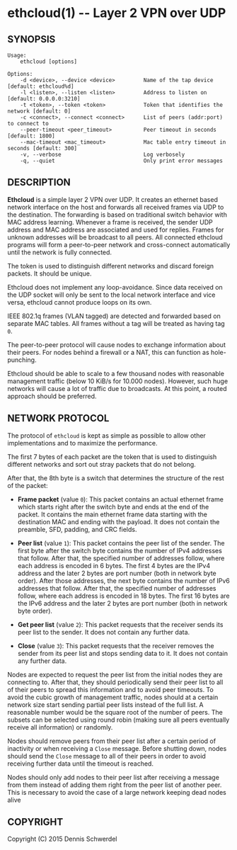 ethcloud(1) -- Layer 2 VPN over UDP
===================================

## SYNOPSIS

```
Usage:
    ethcloud [options]

Options:
    -d <device>, --device <device>         Name of the tap device [default: ethcloud%d]
    -l <listen>, --listen <listen>         Address to listen on [default: 0.0.0.0:3210]
    -t <token>, --token <token>            Token that identifies the network [default: 0]
    -c <connect>, --connect <connect>      List of peers (addr:port) to connect to
    --peer-timeout <peer_timeout>          Peer timeout in seconds [default: 1800]
    --mac-timeout <mac_timeout>            Mac table entry timeout in seconds [default: 300]
    -v, --verbose                          Log verbosely
    -q, --quiet                            Only print error messages
```

## DESCRIPTION

**Ethcloud** is a simple layer 2 VPN over UDP. It creates an ethernet based
network interface on the host and forwards all received frames via UDP to the
destination.
The forwarding is based on traditional switch behavior with MAC address
learning. Whenever a frame is received, the sender UDP address and MAC address
are associated and used for replies. Frames for unknown addresses will be
broadcast to all peers.
All connected ethcloud programs will form a peer-to-peer network and
cross-connect automatically until the network is fully connected.

The token is used to distinguish different networks and discard foreign packets.
It should be unique.

Ethcloud does not implement any loop-avoidance. Since data received on the UDP
socket will only be sent to the local network interface and vice versa, ethcloud
cannot produce loops on its own.

IEEE 802.1q frames (VLAN tagged) are detected and forwarded based on separate
MAC tables. All frames without a tag will be treated as having tag `0`.

The peer-to-peer protocol will cause nodes to exchange information about their
peers. For nodes behind a firewall or a NAT, this can function as hole-punching.

Ethcloud should be able to scale to a few thousand nodes with reasonable
management traffic (below 10 KiB/s for 10.000 nodes). However, such huge
networks will cause a lot of traffic due to broadcasts. At this point, a routed
approach should be preferred.


## NETWORK PROTOCOL

The protocol of `ethcloud` is kept as simple as possible to allow other
implementations and to maximize the performance.

The first 7 bytes of each packet are the token that is used to distinguish
different networks and sort out stray packets that do not belong.

After that, the 8th byte is a switch that determines the structure of the rest
of the packet:

  * **Frame packet** (value `0`):
    This packet contains an actual ethernet frame which starts right after the
    switch byte and ends at the end of the packet. It contains the main
    ethernet frame data starting with the destination MAC and ending with the
    payload. It does not contain the preamble, SFD, padding, and CRC fields.

  * **Peer list** (value `1`):
    This packet contains the peer list of the sender. The first byte after the
    switch byte contains the number of IPv4 addresses that follow.
    After that, the specified number of addresses follow, where each address
    is encoded in 6 bytes. The first 4 bytes are the IPv4 address and the later
    2 bytes are port number (both in network byte order).
    After those addresses, the next byte contains the number of IPv6 addresses
    that follow. After that, the specified number of addresses follow, where
    each address is encoded in 18 bytes. The first 16 bytes are the IPv6 address
    and the later 2 bytes are port number (both in network byte order).

  * **Get peer list** (value `2`):
    This packet requests that the receiver sends its peer list to the sender.
    It does not contain any further data.

  * **Close** (value `3`):
    This packet requests that the receiver removes the sender from its peer list
    and stops sending data to it. It does not contain any further data.

Nodes are expected to request the peer list from the initial nodes they are
connecting to. After that, they should periodically send their peer list to all
of their peers to spread this information and to avoid peer timeouts.
To avoid the cubic growth of management traffic, nodes should at a certain
network size start sending partial peer lists instead of the full list.
A reasonable number would be the square root of the number of peers.
The subsets can be selected using round robin (making sure all peers eventually
receive all information) or randomly.

Nodes should remove peers from their peer list after a certain period of
inactivity or when receiving a `Close` message. Before shutting down, nodes
should send the `Close` message to all of their peers in order to avoid
receiving further data until the timeout is reached.

Nodes should only add nodes to their peer list after receiving a message from
them instead of adding them right from the peer list of another peer. This
is necessary to avoid the case of a large network keeping dead nodes alive


## COPYRIGHT

Copyright (C) 2015 Dennis Schwerdel
